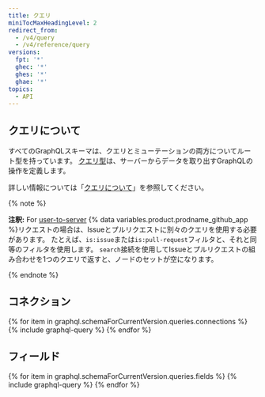 ```yaml
---
title: クエリ
miniTocMaxHeadingLevel: 2
redirect_from:
  - /v4/query
  - /v4/reference/query
versions:
  fpt: '*'
  ghec: '*'
  ghes: '*'
  ghae: '*'
topics:
  - API
---
```


## クエリについて

すべてのGraphQLスキーマは、クエリとミューテーションの両方についてルート型を持っています。 [クエリ型](https://graphql.github.io/graphql-spec/June2018/#sec-Type-System)は、サーバーからデータを取り出すGraphQLの操作を定義します。

詳しい情報については「[クエリについて](/graphql/guides/forming-calls-with-graphql#about-queries)」を参照してください。

{% note %}

**注釈:** For [user-to-server](/developers/apps/identifying-and-authorizing-users-for-github-apps#user-to-server-requests) {% data variables.product.prodname_github_app %}リクエストの場合は、Issueとプルリクエストに別々のクエリを使用する必要があります。 たとえば、`is:issue`または`is:pull-request`フィルタと、それと同等のフィルタを使用します。 `search`接続を使用してIssueとプルリクエストの組み合わせを1つのクエリで返すと、ノードのセットが空になります。

{% endnote %}

## コネクション

{% for item in graphql.schemaForCurrentVersion.queries.connections %}
  {% include graphql-query %}
{% endfor %}

## フィールド

{% for item in graphql.schemaForCurrentVersion.queries.fields %}
  {% include graphql-query %}
{% endfor %}
